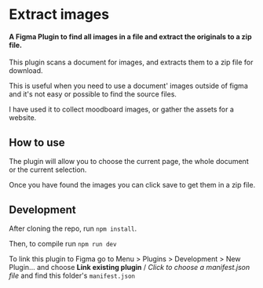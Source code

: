 # Extract images

#### A Figma Plugin to find all images in a file and extract the originals to a zip file.

This plugin scans a document for images, and extracts them to a zip file for download.

This is useful when you need to use a document' images outside of figma and it's not easy or possible to find the source files.

I have used it to collect moodboard images, or gather the assets for a website.

## How to use

The plugin will allow you to choose the current page, the whole document or the current selection. 

Once you have found the images you can click save to get them in a zip file.

## Development

After cloning the repo, run `npm install`.

Then, to compile run `npm run dev`

To link this plugin to Figma go to Menu > Plugins > Development > New Plugin... and choose **Link existing plugin** / _Click to choose a manifest.json file_ and find this folder's `manifest.json`
